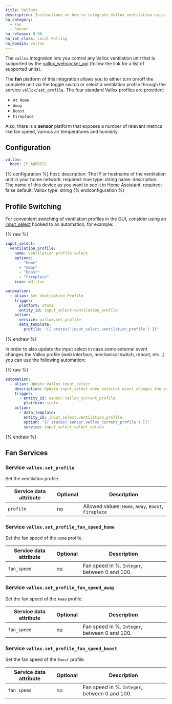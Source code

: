 ```yaml
---
title: Valloxs
description: Instructions on how to integrate Vallox ventilation units into Home Assistant.
ha_category:
  - Fan
  - Sensor
ha_release: 0.96
ha_iot_class: Local Polling
ha_domain: vallox
---
```


The `vallox` integration lets you control any Vallox ventilation unit that is supported by the [vallox_websocket_api](https://github.com/yozik04/vallox_websocket_api) (follow the link for a list of supported units).

The **fan** platform of this integration allows you to either turn on/off the complete unit via the toggle switch or select a ventilation profile through the service `vallox/set_profile`. The four standard Vallox profiles are provided:

- `At Home`
- `Away`
- `Boost`
- `Fireplace`

Also, there is a **sensor** platform that exposes a number of relevant metrics like fan speed, various air temperatures and humidity.

## Configuration

```yaml
vallox:
  host: IP_ADDRESS
```

{% configuration %}
host:
  description: The IP or hostname of the ventilation unit in your home network.
  required: true
  type: string
name:
  description: The name of this device as you want to see it in Home Assistant.
  required: false
  default: Vallox
  type: string
{% endconfiguration %}

## Profile Switching

For convenient switching of ventilation profiles in the GUI, consider using an [input_select](../input_select) hooked to an automation, for example:

{% raw %}
```yaml
input_select:
  ventilation_profile:
    name: Ventilation profile select
    options:
      - "Home"
      - "Away"
      - "Boost"
      - "Fireplace"
    icon: mdi:fan

automation:
  - alias: Set Ventilation Profile
    trigger:
      platform: state
      entity_id: input_select.ventilation_profile
    action:
      service: vallox.set_profile
      data_template:
        profile: "{{ states('input_select.ventilation_profile') }}"
```
{% endraw %}

In order to also update the input select in case some external event changes the Vallox profile (web interface, mechanical switch, reboot, etc...) you can use the following automation:

{% raw %}
```yaml
automation:
  - alias: Update Vallox input_select
    description: Update input_select when external event changes the profile
    trigger:
      - entity_id: sensor.vallox_current_profile
        platform: state
    action:
      - data_template:
        entity_id: input_select.ventilation_profile
        option: "{{ states('sensor.vallox_current_profile') }}"
        service: input_select.select_option
```
{% endraw %}

## Fan Services

### Service `vallox.set_profile`

Set the ventilation profile.

| Service data attribute | Optional | Description                                          |
|------------------------|----------|------------------------------------------------------|
| `profile`              |       no | Allowed values: `Home`, `Away`, `Boost`, `Fireplace` |

### Service `vallox.set_profile_fan_speed_home`

Set the fan speed of the `Home` profile.

| Service data attribute | Optional | Description                                     |
|------------------------|----------|-------------------------------------------------|
| `fan_speed`            |       no | Fan speed in %. `Integer`, between 0 and 100.   |

### Service `vallox.set_profile_fan_speed_away`

Set the fan speed of the `Away` profile.

| Service data attribute | Optional | Description                                     |
|------------------------|----------|-------------------------------------------------|
| `fan_speed`            |       no | Fan speed in %. `Integer`, between 0 and 100.   |

### Service `vallox.set_profile_fan_speed_boost`

Set the fan speed of the `Boost` profile.

| Service data attribute | Optional | Description                                     |
|------------------------|----------|-------------------------------------------------|
| `fan_speed`            |       no | Fan speed in %. `Integer`, between 0 and 100.   |

